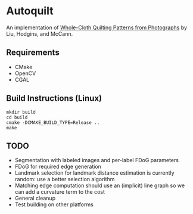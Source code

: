 # Autoquilt

An implementation of [Whole-Cloth Quilting Patterns from Photographs](https://textiles-lab.github.io/publications/2017-autoquilt/) by Liu, Hodgins, and McCann.

## Requirements

* CMake
* OpenCV
* CGAL

## Build Instructions (Linux)

```
mkdir build
cd build
cmake -DCMAKE_BUILD_TYPE=Release ..
make
```

## TODO

* Segmentation with labeled images and per-label FDoG parameters
* FDoG for required edge generation
* Landmark selection for landmark distance estimation is currently random:
use a better selection algorithm
* Matching edge computation should use an (implicit) line graph so we can add
a curvature term to the cost
* General cleanup
* Test building on other platforms
